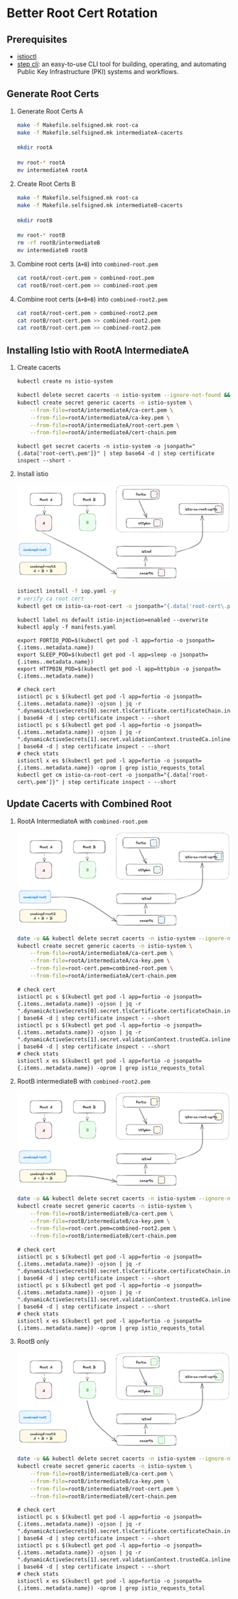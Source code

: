 # Better Root Cert Rotation

## Prerequisites

- [istioctl](https://istio.io/latest/docs/setup/install/istioctl/)
- [step cli](https://smallstep.com/docs/step-cli/#introduction-to-step): an easy-to-use CLI tool for building, operating, and automating Public Key Infrastructure (PKI) systems and workflows.

## Generate Root Certs

1. Generate Root Certs A

    ```bash
    make -f Makefile.selfsigned.mk root-ca
    make -f Makefile.selfsigned.mk intermediateA-cacerts

    mkdir rootA

    mv root-* rootA
    mv intermediateA rootA
    ```

1. Create Root Certs B

    ```bash
    make -f Makefile.selfsigned.mk root-ca
    make -f Makefile.selfsigned.mk intermediateB-cacerts

    mkdir rootB

    mv root-* rootB
    rm -rf rootB/intermediateB
    mv intermediateB rootB
    ```

1. Combine root certs (`A+B`) into `combined-root.pem`

    ```bash
    cat rootA/root-cert.pem > combined-root.pem
    cat rootB/root-cert.pem >> combined-root.pem
    ```

1. Combine root certs (`A+B+B`) into `combined-root2.pem`

    ```bash
    cat rootA/root-cert.pem > combined-root2.pem
    cat rootB/root-cert.pem >> combined-root2.pem
    cat rootB/root-cert.pem >> combined-root2.pem
    ```

## Installing Istio with RootA IntermediateA

1. Create cacerts

    ```bash
    kubectl create ns istio-system
    ```

    ```bash
    kubectl delete secret cacerts -n istio-system --ignore-not-found && \
    kubectl create secret generic cacerts -n istio-system \
        --from-file=rootA/intermediateA/ca-cert.pem \
        --from-file=rootA/intermediateA/ca-key.pem \
        --from-file=rootA/intermediateA/root-cert.pem \
        --from-file=rootA/intermediateA/cert-chain.pem
    ```

    ```shell
    kubectl get secret cacerts -n istio-system -o jsonpath="{.data['root-cert\.pem']}" | step base64 -d | step certificate inspect --short -
    ```

2. Install istio

    ![rotation1](./drawing/rotation-1.png)

    ```bash
    istioctl install -f iop.yaml -y
    # verify ca root cert
    kubectl get cm istio-ca-root-cert -o jsonpath="{.data['root-cert\.pem']}" | step certificate inspect --short -
    ```

   ```shell
   kubectl label ns default istio-injection=enabled --overwrite
   kubectl apply -f manifests.yaml
   ```

   ```shell
   export FORTIO_POD=$(kubectl get pod -l app=fortio -o jsonpath={.items..metadata.name})
   export SLEEP_POD=$(kubectl get pod -l app=sleep -o jsonpath={.items..metadata.name})
   export HTTPBIN_POD=$(kubectl get pod -l app=httpbin -o jsonpath={.items..metadata.name})
   ```

   ```shell
   # check cert
   istioctl pc s $(kubectl get pod -l app=fortio -o jsonpath={.items..metadata.name}) -ojson | jq -r ".dynamicActiveSecrets[0].secret.tlsCertificate.certificateChain.inlineBytes" | base64 -d | step certificate inspect - --short
   istioctl pc s $(kubectl get pod -l app=fortio -o jsonpath={.items..metadata.name}) -ojson | jq -r ".dynamicActiveSecrets[1].secret.validationContext.trustedCa.inlineBytes" | base64 -d | step certificate inspect - --short
   # check stats
   istioctl x es $(kubectl get pod -l app=fortio -o jsonpath={.items..metadata.name}) -oprom | grep istio_requests_total
   kubectl get cm istio-ca-root-cert -o jsonpath="{.data['root-cert\.pem']}" | step certificate inspect - --short
   ```

## Update Cacerts with Combined Root

1. RootA IntermediateA with `combined-root.pem`

    ![rotation2](./drawing/rotation-2.png)

    ```bash
    date -u && kubectl delete secret cacerts -n istio-system --ignore-not-found && \
    kubectl create secret generic cacerts -n istio-system \
        --from-file=rootA/intermediateA/ca-cert.pem \
        --from-file=rootA/intermediateA/ca-key.pem \
        --from-file=root-cert.pem=combined-root.pem \
        --from-file=rootA/intermediateA/cert-chain.pem
    ```

    ```shell
    # check cert
    istioctl pc s $(kubectl get pod -l app=fortio -o jsonpath={.items..metadata.name}) -ojson | jq -r ".dynamicActiveSecrets[0].secret.tlsCertificate.certificateChain.inlineBytes" | base64 -d | step certificate inspect - --short
    istioctl pc s $(kubectl get pod -l app=fortio -o jsonpath={.items..metadata.name}) -ojson | jq -r ".dynamicActiveSecrets[1].secret.validationContext.trustedCa.inlineBytes" | base64 -d | step certificate inspect - --short
    # check stats
    istioctl x es $(kubectl get pod -l app=fortio -o jsonpath={.items..metadata.name}) -oprom | grep istio_requests_total
    ```

2. RootB intermediateB with `combined-root2.pem`

    ![rotation3](./drawing/rotation-3.png)

    ```bash
    date -u && kubectl delete secret cacerts -n istio-system --ignore-not-found && \
    kubectl create secret generic cacerts -n istio-system \
        --from-file=rootB/intermediateB/ca-cert.pem \
        --from-file=rootB/intermediateB/ca-key.pem \
        --from-file=root-cert.pem=combined-root2.pem \
        --from-file=rootB/intermediateB/cert-chain.pem
    ```

    ```shell
    # check cert
    istioctl pc s $(kubectl get pod -l app=fortio -o jsonpath={.items..metadata.name}) -ojson | jq -r ".dynamicActiveSecrets[0].secret.tlsCertificate.certificateChain.inlineBytes" | base64 -d | step certificate inspect - --short
    istioctl pc s $(kubectl get pod -l app=fortio -o jsonpath={.items..metadata.name}) -ojson | jq -r ".dynamicActiveSecrets[1].secret.validationContext.trustedCa.inlineBytes" | base64 -d | step certificate inspect - --short
    # check stats
    istioctl x es $(kubectl get pod -l app=fortio -o jsonpath={.items..metadata.name}) -oprom | grep istio_requests_total
    ```

3. RootB only

    ![rotation4](./drawing/rotation-4.png)

    ```bash
    date -u && kubectl delete secret cacerts -n istio-system --ignore-not-found && \
    kubectl create secret generic cacerts -n istio-system \
        --from-file=rootB/intermediateB/ca-cert.pem \
        --from-file=rootB/intermediateB/ca-key.pem \
        --from-file=rootB/intermediateB/root-cert.pem \
        --from-file=rootB/intermediateB/cert-chain.pem
    ```

    ```shell
    # check cert
    istioctl pc s $(kubectl get pod -l app=fortio -o jsonpath={.items..metadata.name}) -ojson | jq -r ".dynamicActiveSecrets[0].secret.tlsCertificate.certificateChain.inlineBytes" | base64 -d | step certificate inspect - --short
    istioctl pc s $(kubectl get pod -l app=fortio -o jsonpath={.items..metadata.name}) -ojson | jq -r ".dynamicActiveSecrets[1].secret.validationContext.trustedCa.inlineBytes" | base64 -d | step certificate inspect - --short
    # check stats
    istioctl x es $(kubectl get pod -l app=fortio -o jsonpath={.items..metadata.name}) -oprom | grep istio_requests_total
    ```


